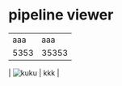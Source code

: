 # pipeline viewer
|||
|-|-|
|aaa | aaa |
|5353|35353|

| ![kuku](https://github.com/empow/logstash-parsers/blob/master/tools/pipeline_node.png) | kkk |

